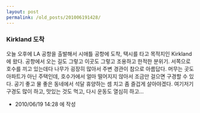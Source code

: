 ```yaml
---
layout: post
permalink: /old_posts/201006191428/
---
```


### Kirkland 도착

오늘 오후에 LA 공항을 출발해서 시애틀 공항에 도착, 택시를 타고 목적지인 Kirkland에 왔다.
공항에서 오는 길도 그렇고 이곳도 그렇고 조용하고 한적한 분위기. 서쪽으로 호수를 끼고 있는데다 나무가 굉장히 많아서 주변 경관이 참으로 아름답다.
머무는 곳도 아파트가 아닌 주택인데, 호수가에서 얼마 떨어지지 않아서 조금만 걸으면 구경할 수 있다.
공기 좋고 물 좋은 동네에서 석달 휴양하는 셈 치고 좀 즐겁게 살아야겠다. 여기저기 구경도 많이 하고, 맛있는 것도 먹고, 다시 운동도 열심히 하고...




- 2010/06/19 14:28 에 작성